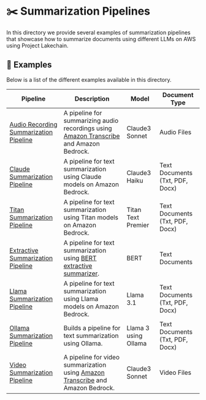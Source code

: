 # ✂️ Summarization Pipelines

In this directory we provide several examples of summarization pipelines that showcase how to summarize documents using different LLMs on AWS using Project Lakechain.

## 🌟 Examples

Below is a list of the different examples available in this directory.

Pipeline | Description | Model | Document Type
--- | --- | --- | ---
[Audio Recording Summarization Pipeline](audio-recording-summarization-pipeline) | A pipeline for summarizing audio recordings using [Amazon Transcribe](https://docs.aws.amazon.com/transcribe/latest/dg/what-is.html) and Amazon Bedrock. | Claude3 Sonnet | Audio Files
[Claude Summarization Pipeline](claude-summarization-pipeline) | A pipeline for text summarization using Claude models on Amazon Bedrock. | Claude3 Haiku | Text Documents (Txt, PDF, Docx)
[Titan Summarization Pipeline](titan-summarization-pipeline) | A pipeline for text summarization using Titan models on Amazon Bedrock. | Titan Text Premier | Text Documents (Txt, PDF, Docx)
[Extractive Summarization Pipeline](extractive-summarization-pipeline) | A pipeline for text summarization using [BERT extractive summarizer](https://pypi.org/project/bert-extractive-summarizer/). | BERT | Text Documents
[Llama Summarization Pipeline](llama-summarization-pipeline) | A pipeline for text summarization using Llama models on Amazon Bedrock. | Llama 3.1 | Text Documents (Txt, PDF, Docx)
[Ollama Summarization Pipeline](ollama-summarization-pipeline) | Builds a pipeline for text summarization using Ollama. | Llama 3 using Ollama | Text Documents (Txt, PDF, Docx)
[Video Summarization Pipeline](video-summarization-pipeline) | A pipeline for video summarization using [Amazon Transcribe](https://docs.aws.amazon.com/transcribe/latest/dg/what-is.html) and Amazon Bedrock. | Claude3 Sonnet | Video Files
